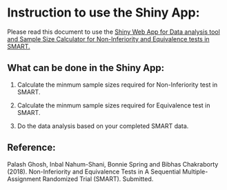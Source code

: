 
# Instruction to use the Shiny App:

Please read this document to use the [Shiny Web App for Data analysis tool and Sample Size Calculator for Non-Inferiority and Equivalence tests in SMART.](http://13.250.172.122/shiny/NI_EQ/)

## What can be done in the Shiny App:

1. Calculate the minmum sample sizes required for Non-Inferiority test in SMART.

2. Calculate the minmum sample sizes required for Equivalence test in SMART. 

3. Do the data analysis based on your completed SMART data.


## Reference:

Palash Ghosh, Inbal Nahum-Shani, Bonnie Spring and Bibhas Chakraborty (2018). Non-Inferiority and Equivalence Tests in A Sequential Multiple-Assignment Randomized Trial (SMART). Submitted.
